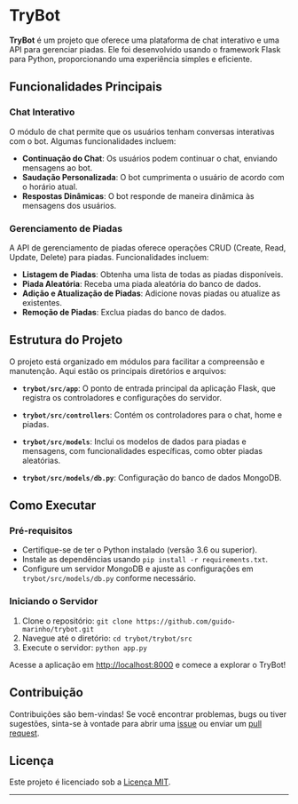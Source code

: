 
# TryBot


**TryBot** é um projeto que oferece uma plataforma de chat interativo e uma API para gerenciar piadas. Ele foi desenvolvido usando o framework Flask para Python, proporcionando uma experiência simples e eficiente.

## Funcionalidades Principais

### Chat Interativo

O módulo de chat permite que os usuários tenham conversas interativas com o bot. Algumas funcionalidades incluem:

- **Continuação do Chat**: Os usuários podem continuar o chat, enviando mensagens ao bot.
- **Saudação Personalizada**: O bot cumprimenta o usuário de acordo com o horário atual.
- **Respostas Dinâmicas**: O bot responde de maneira dinâmica às mensagens dos usuários.

### Gerenciamento de Piadas

A API de gerenciamento de piadas oferece operações CRUD (Create, Read, Update, Delete) para piadas. Funcionalidades incluem:

- **Listagem de Piadas**: Obtenha uma lista de todas as piadas disponíveis.
- **Piada Aleatória**: Receba uma piada aleatória do banco de dados.
- **Adição e Atualização de Piadas**: Adicione novas piadas ou atualize as existentes.
- **Remoção de Piadas**: Exclua piadas do banco de dados.

## Estrutura do Projeto

O projeto está organizado em módulos para facilitar a compreensão e manutenção. Aqui estão os principais diretórios e arquivos:

- **`trybot/src/app`**: O ponto de entrada principal da aplicação Flask, que registra os controladores e configurações do servidor.

- **`trybot/src/controllers`**: Contém os controladores para o chat, home e piadas.

- **`trybot/src/models`**: Inclui os modelos de dados para piadas e mensagens, com funcionalidades específicas, como obter piadas aleatórias.

- **`trybot/src/models/db.py`**: Configuração do banco de dados MongoDB.

## Como Executar

### Pré-requisitos

- Certifique-se de ter o Python instalado (versão 3.6 ou superior).
- Instale as dependências usando `pip install -r requirements.txt`.
- Configure um servidor MongoDB e ajuste as configurações em `trybot/src/models/db.py` conforme necessário.

### Iniciando o Servidor

1. Clone o repositório: `git clone https://github.com/guido-marinho/trybot.git`
2. Navegue até o diretório: `cd trybot/trybot/src`
3. Execute o servidor: `python app.py`

Acesse a aplicação em [http://localhost:8000](http://localhost:8000) e comece a explorar o TryBot!

## Contribuição

Contribuições são bem-vindas! Se você encontrar problemas, bugs ou tiver sugestões, sinta-se à vontade para abrir uma [issue](https://github.com/guido-marinho/trybot/issues) ou enviar um [pull request](https://github.com/guido-marinho/trybot/pulls).

## Licença

Este projeto é licenciado sob a [Licença MIT](https://github.com/guido-marinho/trybot/blob/main/LICENSE).

---

